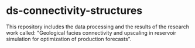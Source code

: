 # ds-connectivity-structures
This repository includes the data processing and the results of the research work called: "Geological facies connectivity and upscaling in reservoir simulation for optimization of production forecasts".
